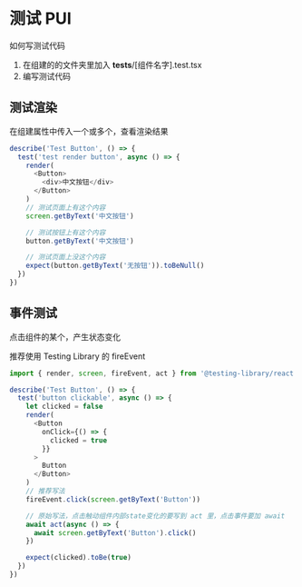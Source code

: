 # 测试 PUI

如何写测试代码

1. 在组建的的文件夹里加入 **tests**/[组件名字].test.tsx
2. 编写测试代码

## 测试渲染

在组建属性中传入一个或多个，查看渲染结果

```ts
describe('Test Button', () => {
  test('test render button', async () => {
    render(
      <Button>
        <div>中文按钮</div>
      </Button>
    )
    // 测试页面上有这个内容
    screen.getByText('中文按钮')

    // 测试按钮上有这个内容
    button.getByText('中文按钮')

    // 测试页面上没这个内容
    expect(button.getByText('无按钮')).toBeNull()
  })
})
```

## 事件测试

点击组件的某个，产生状态变化

推荐使用 Testing Library 的 fireEvent

```ts
import { render, screen, fireEvent, act } from '@testing-library/react'

describe('Test Button', () => {
  test('button clickable', async () => {
    let clicked = false
    render(
      <Button
        onClick={() => {
          clicked = true
        }}
      >
        Button
      </Button>
    )
    // 推荐写法
    fireEvent.click(screen.getByText('Button'))

    // 原始写法，点击触动组件内部state变化的要写到 act 里，点击事件要加 await
    await act(async () => {
      await screen.getByText('Button').click()
    })

    expect(clicked).toBe(true)
  })
})
```
